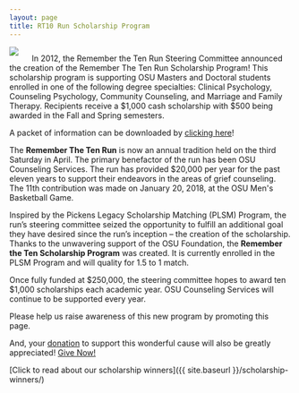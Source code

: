 ```yaml
---
layout: page
title: RT10 Run Scholarship Program
---
```


<img class="u-fl-l" style="margin-right:20px;margin-bottom:10px;" src="{{ site.baseurl }}/assets/img/10-ribbon.jpg"> In 2012, the Remember the Ten Run Steering Committee announced the creation of the Remember The Ten Run Scholarship Program! This scholarship program is supporting OSU Masters and Doctoral students enrolled in one of the following degree specialties: Clinical Psychology, Counseling Psychology, Community Counseling, and Marriage and Family Therapy. Recipients receive a $1,000 cash scholarship with $500 being awarded in the Fall and Spring semesters.

A packet of information can be downloaded by <a href="{{ site.baseurl }}/assets/docs/pdf/2018-2019-Application.pdf" target="_blank">clicking here</a>!

The **Remember The Ten Run** is now an annual tradition held on the third Saturday in April. The primary benefactor of the run has been OSU Counseling Services. The run has provided $20,000 per year for the past eleven years to support their endeavors in the areas of grief counseling. The 11th contribution was made on January 20, 2018, at the OSU Men's Basketball Game.

Inspired by the Pickens Legacy Scholarship Matching (PLSM) Program, the run’s steering committee seized the opportunity to fulfill an additional goal they have desired since the run’s inception – the creation of the scholarship. Thanks to the unwavering support of the OSU Foundation, the **Remember the Ten Scholarship Program** was created. It is currently enrolled in the PLSM Program and will quality for 1.5 to 1 match.

Once fully funded at $250,000, the steering committee hopes to award ten $1,000 scholarships each academic year. OSU Counseling Services will continue to be supported every year.

Please help us raise awareness of this new program by promoting this page.

And, your <a href="https://secure.osugiving.com/give?fid=Cga5CYWHvJI%3d&fdesc=v%2b3sZShGXImBK960KjJ0%2frXQbX3s2uTOL%2b%2fOA7%2byrCsLAdewHRHFOA%3d%3d" target="_blank">donation</a> to support this wonderful cause will also be greatly appreciated! <a href="https://secure.osugiving.com/give?fid=Cga5CYWHvJI%3d&fdesc=v%2b3sZShGXImBK960KjJ0%2frXQbX3s2uTOL%2b%2fOA7%2byrCsLAdewHRHFOA%3d%3d" target="_blank">Give Now!</a>

[Click to read about our scholarship winners]({{ site.baseurl }}/scholarship-winners/)

